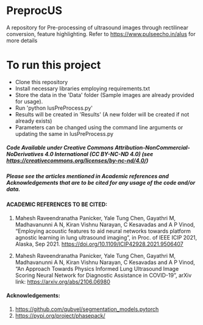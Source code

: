 # PreprocUS
A repository for Pre-processing of ultrasound images through rectilinear conversion, feature highlighting. Refer to https://www.pulseecho.in/alus for more details

# To run this project
- Clone this repository
- Install necessary libraries employing requirements.txt
- Store the data in the 'Data' folder (Sample images are already provided for usage).
- Run 'python lusPreProcess.py'
- Results will be created in 'Results' (A new folder will be created if not already exists)
- Parameters can be changed using the command line arguments or updating the same in lusPreProcess.py

##### Code Available under Creative Commons Attribution-NonCommercial-NoDerivatives 4.0 International (CC BY-NC-ND 4.0) (see https://creativecommons.org/licenses/by-nc-nd/4.0/)

##### Please see the articles mentioned in Academic references and Acknowledgements that are to be cited for any usage of the code and/or data.

#### ACADEMIC REFERENCES TO BE CITED:

1. Mahesh Raveendranatha Panicker, Yale Tung Chen, Gayathri M, Madhavanunni A N, Kiran Vishnu Narayan, C Kesavadas and A P Vinod, “Employing acoustic features to aid neural networks towards platform agnostic learning in lung ultrasound imaging”, in Proc. of IEEE ICIP 2021, Alaska, Sep 2021. https://doi.org/10.1109/ICIP42928.2021.9506407

2. Mahesh Raveendranatha Panicker, Yale Tung Chen, Gayathri M, Madhavanunni A N, Kiran Vishnu Narayan, C Kesavadas and A P Vinod, “An Approach Towards Physics Informed Lung Ultrasound Image Scoring Neural Network for Diagnostic Assistance in COVID-19”, arXiv link: https://arxiv.org/abs/2106.06980 

#### Acknowledgements:
1. https://github.com/qubvel/segmentation_models.pytorch
2. https://pypi.org/project/phasepack/

